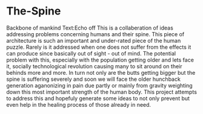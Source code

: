 # The-Spine
Backbone of mankind
Text:Echo off
This is a collaberation of ideas addressing problems concerning humans and their spine.  This piece of architecture is such an important and under-rated 
piece of the human puzzle.  Rarely is it addressed when one does not suffer from the effects it can produce since basically out of sight - out of mind.
The potential problem with this, especially with the population getting older and lets face it, socially technological revolution causing many to sit 
around on their behinds more and more.  In turn not only are the butts getting bigger but the spine is suffering severely and soon we will face the older 
hunchback generation aganonizing in pain due partly or mainly from gravity weighting down this most important strength of the human body.
This project attempts to address this and hopefuly generate some ideas to not only prevent but even help in the healing process of those already in need.
